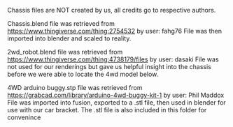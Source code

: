 Chassis files are NOT created by us, all credits go to respective authors.

Chassis.blend file was retrieved from https://www.thingiverse.com/thing:2754532 by user: fahg76
File was then imported into blender and scaled to reality.

2wd_robot.blend file was retrieved from https://www.thingiverse.com/thing:4738179/files by user: dasaki
File was not used for our renderings but gave us helpful insight into the chassis before we were able to locate the 4wd model below.

4WD arduino buggy.stp file was retrieved from https://grabcad.com/library/arduino-4wd-buggy-kit-1 by user: Phil Maddox
File was imported into fusion, exported to a .stl file, then used in blender for use with our car bracket.
The .stl file is also included in this folder for convenince
